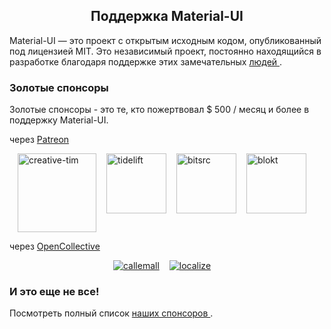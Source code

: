 <h2 align="center">Поддержка Material-UI</h2>

Material-UI — это проект с открытым исходным кодом, опубликованный под лицензией MIT. Это независимый проект, постоянно находящийся в разработке благодаря поддержке этих замечательных [ людей ](/discover-more/backers/).

### Золотые спонсоры

Золотые спонсоры - это те, кто пожертвовал $ 500 / месяц и более в поддержку Material-UI.

через [Patreon](https://www.patreon.com/oliviertassinari)

<p style="display: flex; justify-content: center;">
  <a data-ga-event-category="sponsors" data-ga-event-action="logo" data-ga-event-label="creative-tim" href="https://www.creative-tim.com/?partner=104080" rel="noopener" target="_blank" style="margin-right: 16px;"><img width="126" src="https://avatars1.githubusercontent.com/u/20172349?s=378" alt="creative-tim" title="Премиум темы"></a>
  <a data-ga-event-category="sponsors" data-ga-event-action="logo" data-ga-event-label="tidelift" href="https://tidelift.com/subscription/pkg/npm-material-ui?utm_source=material_ui&utm_medium=referral&utm_campaign=homepage" rel="noopener" target="_blank" style="margin-right: 16px;"><img width="96" src="https://avatars2.githubusercontent.com/u/30204434?s=192" alt="tidelift" title="Получить профессиональную поддержку по Material-UI"></a>
  <a data-ga-event-category="sponsors" data-ga-event-action="logo" data-ga-event-label="bitsrc" href="https://bit.dev" rel="noopener" target="_blank" style="margin-right: 16px;"><img width="96" src="https://avatars1.githubusercontent.com/u/24789812?s=192" alt="bitsrc" title="Самый быстрый способ поделиться кодом"></a>
  <a data-ga-event-category="sponsors" data-ga-event-action="logo" data-ga-event-label="blokt" href="https://blokt.com/" rel="noopener" target="_blank" style="margin-right: 16px;"><img width="96" src="https://pbs.twimg.com/profile_images/927547020134502405/zY3QPxmz_200x200.jpg" alt="blokt" title="Leading Cryptocurrency News"></a>
</p>

через [OpenCollective](https://opencollective.com/material-ui)

<p style="display: flex; justify-content: center; flex-wrap: wrap;">
  <a data-ga-event-category="sponsors" data-ga-event-action="logo" data-ga-event-label="callemall" href="https://www.call-em-all.com" rel="noopener" target="_blank" style="margin-right: 16px;">
    <img src="https://images.opencollective.com/proxy/images?src=https%3A%2F%2Fopencollective-production.s3-us-west-1.amazonaws.com%2Ff4053300-e0ea-11e7-acf0-0fa7c0509f4e.png&height=100" alt="callemall" title="Простой способ отправить сообщение вашей группе">
  </a>
  <a data-ga-event-category="sponsors" data-ga-event-action="logo" data-ga-event-label="localize" href="https://localizejs.com" rel="noopener" target="_blank" style="margin-right: 16px;">
    <img src="https://images.opencollective.com/proxy/images?src=https%3A%2F%2Fopencollective-production.s3-us-west-1.amazonaws.com%2F629dea80-f1ae-11e8-b356-a5942970e22b.png&height=65" alt="localize" title="Платформа для перевода и локализации приложений">
  </a>
</p>

### И это еще не все!

Посмотреть полный список [ наших спонсоров ](/discover-more/backers/).